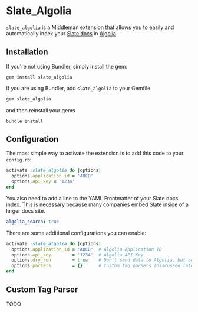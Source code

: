 # Slate_Algolia

`slate_algolia` is a Middleman extension that allows you to easily and automatically index your [Slate docs](https://github.com/lord/slate) in [Algolia](https://www.algolia.com/)

## Installation

If you're not using Bundler, simply install the gem:

```ssh
gem install slate_algolia
```

If you are using Bundler, add `slate_algolia` to your Gemfile
```ruby
gem slate_algolia
```

and then reinstall your gems

```ssh
bundle install
```

## Configuration

The most simple way to activate the extension is to add this code to your `config.rb`:

```ruby
activate :slate_algolia do |options|
  options.application_id = 'ABCD'
  options.api_key = '1234'
end
```

You also need to add a line to the YAML Frontmatter of your Slate docs index. This is necessary because many companies embed Slate inside of a larger docs site.

```YAML
algolia_search: true
```

There are some additional configurations you can enable:

```ruby
activate :slate_algolia do |options|
  options.application_id = 'ABCD'  # Algolia Application ID
  options.api_key        = '1234'  # Algolia API Key
  options.dry_run        = true    # Don't send data to Algolia, but output some log information instead
  options.parsers        = {}      # Custom tag parsers (discussed later in the docs)
end
```

## Custom Tag Parser

TODO
